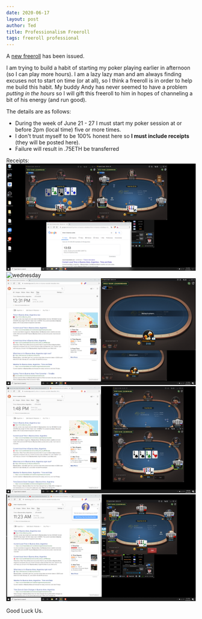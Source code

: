 ```yaml
---
date: 2020-06-17
layout: post
author: Ted
title: Professionalism Freeroll
tags: freeroll professional
---
```

A [new freeroll](https://freerollio.github.io/#0xdb1d5ed65ebde8809fbb4f4a64fd47fb1bae723cf716d17f489c1738b9e96a6d) has been issued.

I am trying to build a habit of starting my poker playing earlier in afternoon (so I can play more hours). I am a lazy lazy man and am always finding excuses not to start on time (or at all), so I think a freeroll is in order to help me build this habit. My buddy Andy has never seemed to have a problem _putting in the hours_ so I will gift this freeroll to him in hopes of channeling a bit of his energy (and run good).

The details are as follows:
- During the week of June 21 - 27 I must start my poker session at or before 2pm (local time) five or more times.
- I don't trust myself to be 100% honest here so **I must include receipts** (they will be posted here).
- Failure will result in .75ETH be transferred

Receipts:
![monday](/assets/images/monday.png)
![wednesday](/assets/images/wednesday.png)
![friday](/assets/images/friday.png)
![saturday](/assets/images/saturday.png)
![sunday](/assets/images/sunday.png)

Good Luck Us.
